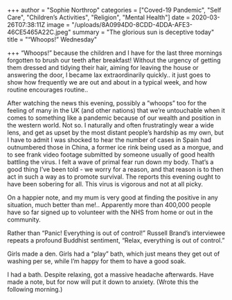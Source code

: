 +++
author = "Sophie Northrop"
categories = ["Coved-19 Pandemic", "Self Care", "Children’s Activities", "Religion", "Mental Health"]
date = 2020-03-26T07:38:11Z
image = "/uploads/8A0994D0-8CDD-4DDA-AFE3-46CE5465A22C.jpeg"
summary = "The glorious sun is deceptive today"
title = "“Whoops!” Wednesday"

+++
“Whoops!” because the children and I have for the last three mornings forgotten to brush our teeth after breakfast! Without the urgency of getting them dressed and tidying their hair, aiming for leaving the house or answering the door, I became lax extraordinarily quickly.. it just goes to show how frequently we are out and about in a typical week, and how routine encourages routine..

After watching the news this evening, possibly a ”whoops” too for the feeling of many in the UK (and other nations) that we’re untouchable when it comes to something like a pandemic because of our wealth and position in the western world. Not so. I naturally and often frustratingly wear a wide lens, and get as upset by the most distant people’s hardship as my own, but I have to admit I was shocked to hear the number of cases in Spain had outnumbered those in China, a former ice rink being used as a morgue, and to see frank video footage submitted by someone usually of good health battling the virus. I felt a wave of primal fear run down my body. That’s a good thing I’ve been told - we worry for a reason, and that reason is to then act in such a way as to promote survival. The reports this evening ought to have been sobering for all. This virus is vigorous and not at all picky.

On a happier note, and my mum is very good at finding the positive in any situation, much better than me!.. Apparently more than 400,000 people have so far signed up to volunteer with the NHS from home or out in the community.

Rather than “Panic! Everything is out of control!” Russell Brand’s interviewee repeats  a profound Buddhist sentiment, “Relax, everything is out of control.”

Girls made a den. Girls had a “play” bath, which just means they get out of washing per se, while I’m happy for them to have a good soak.

I had a bath. Despite relaxing, got a massive headache afterwards. Have made a note, but for now will put it down to anxiety. (Wrote this the following morning.)
